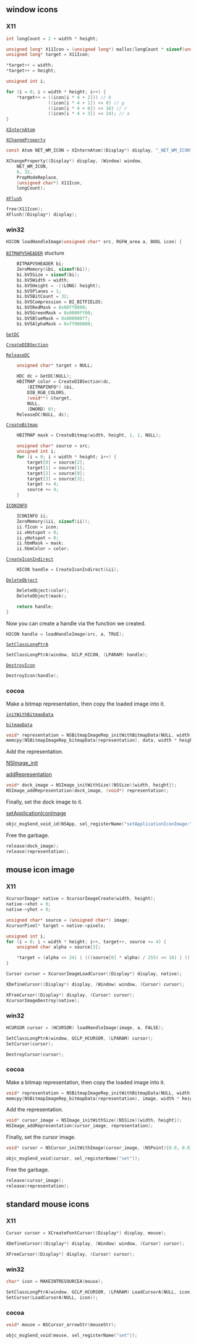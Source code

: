 
## window icons 

### X11
```c
int longCount = 2 + width * height;

unsigned long* X11Icon = (unsigned long*) malloc(longCount * sizeof(unsigned long));
unsigned long* target = X11Icon;

*target++ = width;
*target++ = height;
```

```c
unsigned int i;

for (i = 0; i < width * height; i++) {
    *target++ = ((icon[i * 4 + 2])) // b
                ((icon[i * 4 + 1]) << 8) // g
                ((icon[i * 4 + 0]) << 16) // r
                ((icon[i * 4 + 3]) << 24); // a 
}
```

[`XInternAtom`](https://www.x.org/releases/X11R7.5/doc/man/man3/XInternAtom.3.html)

[`XChangeProperty`](https://linux.die.net/man/3/xchangeproperty)

```c
const Atom NET_WM_ICON = XInternAtom((Display*) display, "_NET_WM_ICON", False);

XChangeProperty((Display*) display, (Window) window,
    NET_WM_ICON,
    6, 32,
    PropModeReplace,
    (unsigned char*) X11Icon,
    longCount);
```

[`XFlush`](https://www.x.org/releases/X11R7.5/doc/man/man3/XSync.3.html)

```c
free(X11Icon);
XFlush((Display*) display);
```

### win32

```c
HICON loadHandleImage(unsigned char* src, RGFW_area a, BOOL icon) {
``` 

[`BITMAPV5HEADER`](https://learn.microsoft.com/en-us/windows/win32/api/wingdi/ns-wingdi-bitmapv5header) stucture

```c
    BITMAPV5HEADER bi; 
    ZeroMemory(&bi, sizeof(bi));
    bi.bV5Size = sizeof(bi);
    bi.bV5Width = width;
    bi.bV5Height = -((LONG) height);
    bi.bV5Planes = 1;
    bi.bV5BitCount = 32;
    bi.bV5Compression = BI_BITFIELDS;
    bi.bV5RedMask = 0x00ff0000;
    bi.bV5GreenMask = 0x0000ff00;
    bi.bV5BlueMask = 0x000000ff;
    bi.bV5AlphaMask = 0xff000000;
```

[`GetDC`](https://learn.microsoft.com/en-us/windows/win32/api/winuser/nf-winuser-getdc)

[`CreateDIBSection`](https://learn.microsoft.com/en-us/windows/win32/api/wingdi/nf-wingdi-createdibsection)

[`ReleaseDC`](https://learn.microsoft.com/en-us/windows/win32/api/winuser/nf-winuser-releasedc)

```c
    unsigned char* target = NULL;
      
    HDC dc = GetDC(NULL);
    HBITMAP color = CreateDIBSection(dc,
        (BITMAPINFO*) &bi,
        DIB_RGB_COLORS,
        (void**) &target,
        NULL,
        (DWORD) 0);
    ReleaseDC(NULL, dc);
```

[`CreateBitmap`](https://learn.microsoft.com/en-us/windows/win32/api/wingdi/nf-wingdi-createbitmap)

```c
    HBITMAP mask = CreateBitmap(width, height, 1, 1, NULL);
```

```c
    unsigned char* source = src; 
    unsigned int i;
    for (i = 0; i < width * height; i++) {
        target[0] = source[2];
        target[1] = source[1];
        target[2] = source[0];
        target[3] = source[3];
        target += 4;
        source += 4;
    }
```

[`ICONINFO`](https://learn.microsoft.com/en-us/windows/win32/api/winuser/ns-winuser-iconinfo)

```c
    ICONINFO ii;
    ZeroMemory(&ii, sizeof(ii));
    ii.fIcon = icon;
    ii.xHotspot = 0;
    ii.yHotspot = 0;
    ii.hbmMask = mask;
    ii.hbmColor = color;
```

[`CreateIconIndirect`](https://learn.microsoft.com/en-us/windows/win32/api/winuser/nf-winuser-createiconindirect)

```c
    HICON handle = CreateIconIndirect(&ii);
```

[`DeleteObject`](https://learn.microsoft.com/en-us/windows/win32/api/wingdi/nf-wingdi-deleteobject)

```c
    DeleteObject(color);
    DeleteObject(mask);

    return handle;
}
```

Now you can create a handle via the function we created. 

```c
HICON handle = loadHandleImage(src, a, TRUE);
```

[`SetClassLongPtrA`](https://learn.microsoft.com/en-us/windows/win32/api/winuser/nf-winuser-setclasslongptra)

```c
SetClassLongPtrA(window, GCLP_HICON, (LPARAM) handle);
```

[`DestroyIcon`](https://learn.microsoft.com/en-us/windows/win32/api/winuser/nf-winuser-destroyicon)

```c
DestroyIcon(handle);
```

### cocoa

Make a bitmap representation, then copy the loaded image into it.

[`initWithBitmapData`](https://developer.apple.com/documentation/coreimage/ciimage/1437857-initwithbitmapdata)

[`bitmapData`](https://developer.apple.com/documentation/appkit/nsbitmapimagerep/1395421-bitmapdata)

```c
void* representation = NSBitmapImageRep_initWithBitmapData(NULL, width, height, 8, channels, (channels == 4), false, "NSCalibratedRGBColorSpace", 1 << 1, width * channels, 8 * channels);
memcpy(NSBitmapImageRep_bitmapData(representation), data, width * height * channels);
```

Add the representation.

[NSImage_init](https://developer.apple.com/documentation/appkit/nsimage/1519860-init)

[addRepresentation](https://developer.apple.com/documentation/appkit/nsimage/1519911-addrepresentation)

```c
void* dock_image = NSImage_initWithSize((NSSize){width, height});
NSImage_addRepresentation(dock_image, (void*) representation);
```

Finally, set the dock image to it.

[setApplicationIconImage](https://developer.apple.com/documentation/appkit/nsapplication/1428744-applicationiconimage)

```c
objc_msgSend_void_id(NSApp, sel_registerName("setApplicationIconImage:"), dock_image);
```

Free the garbage.
```c
release(dock_image);
release(representation);
```



## mouse icon image

### X11
```c
XcursorImage* native = XcursorImageCreate(width, height);
native->xhot = 0;
native->yhot = 0;
```

```c
unsigned char* source = (unsigned char*) image;
XcursorPixel* target = native->pixels;
```

```c
unsigned int i;
for (i = 0; i < width * height; i++, target++, source += 4) {
    unsigned char alpha = source[3];

    *target = (alpha << 24) | (((source[0] * alpha) / 255) << 16) | (((source[1] * alpha) / 255) << 8) | (((source[2] * alpha) / 255) << 0);
}
```

```c
Cursor cursor = XcursorImageLoadCursor((Display*) display, native);
```

```c
XDefineCursor((Display*) display, (Window) window, (Cursor) cursor);
```

```c
XFreeCursor((Display*) display, (Cursor) cursor);
XcursorImageDestroy(native);
```

### win32

```c
HCURSOR cursor = (HCURSOR) loadHandleImage(image, a, FALSE);
```

```c
SetClassLongPtrA(window, GCLP_HCURSOR, (LPARAM) cursor);
SetCursor(cursor);
```

```c
DestroyCursor(cursor);
```

### cocoa

Make a bitmap representation, then copy the loaded image into it.
```c
void* representation = NSBitmapImageRep_initWithBitmapData(NULL, width, height, 8, channels, (channels == 4), false, "NSCalibratedRGBColorSpace", 1 << 1, width * channels, 8 * channels);
memcpy(NSBitmapImageRep_bitmapData(representation), image, width * height * channels);
```

Add the representation.
```c
void* cursor_image = NSImage_initWithSize((NSSize){width, height});
NSImage_addRepresentation(cursor_image, representation);
```

Finally, set the cursor image.

```c
void* cursor = NSCursor_initWithImage(cursor_image, (NSPoint){0.0, 0.0});

objc_msgSend_void(cursor, sel_registerName("set"));
```

Free the garbage.

```c
release(cursor_image);
release(representation);
```

## standard mouse icons
### X11
```c
Cursor cursor = XCreateFontCursor((Display*) display, mouse);
```

```c
XDefineCursor((Display*) display, (Window) window, (Cursor) cursor);
```

```c
XFreeCursor((Display*) display, (Cursor) cursor);
```

### win32

```c
char* icon = MAKEINTRESOURCEA(mouse);
```

```c
SetClassLongPtrA(window, GCLP_HCURSOR, (LPARAM) LoadCursorA(NULL, icon));
SetCursor(LoadCursorA(NULL, icon));
```

### cocoa

```c
void* mouse = NSCursor_arrowStr(mouseStr);
```

```c
objc_msgSend_void(mouse, sel_registerName("set"));
```	

